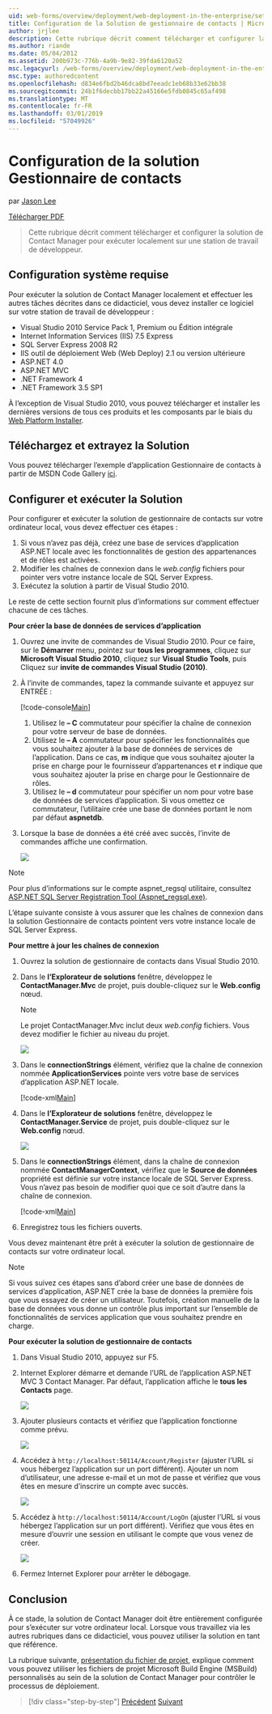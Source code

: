 ```yaml
---
uid: web-forms/overview/deployment/web-deployment-in-the-enterprise/setting-up-the-contact-manager-solution
title: Configuration de la Solution de gestionnaire de contacts | Microsoft Docs
author: jrjlee
description: Cette rubrique décrit comment télécharger et configurer la solution de Contact Manager pour exécuter localement sur une station de travail de développeur.
ms.author: riande
ms.date: 05/04/2012
ms.assetid: 200b973c-776b-4a9b-9e82-39fda6120a52
msc.legacyurl: /web-forms/overview/deployment/web-deployment-in-the-enterprise/setting-up-the-contact-manager-solution
msc.type: authoredcontent
ms.openlocfilehash: d834e6fbd2b46dca8bd7eeadc1eb68b33e62bb38
ms.sourcegitcommit: 24b1f6decbb17bb22a45166e5fdb0845c65af498
ms.translationtype: MT
ms.contentlocale: fr-FR
ms.lasthandoff: 03/01/2019
ms.locfileid: "57049926"
---
```

<a name="setting-up-the-contact-manager-solution"></a>Configuration de la solution Gestionnaire de contacts
====================
par [Jason Lee](https://github.com/jrjlee)

[Télécharger PDF](https://msdnshared.blob.core.windows.net/media/MSDNBlogsFS/prod.evol.blogs.msdn.com/CommunityServer.Blogs.Components.WeblogFiles/00/00/00/63/56/8130.DeployingWebAppsInEnterpriseScenarios.pdf)

> Cette rubrique décrit comment télécharger et configurer la solution de Contact Manager pour exécuter localement sur une station de travail de développeur.


## <a name="system-requirements"></a>Configuration système requise

Pour exécuter la solution de Contact Manager localement et effectuer les autres tâches décrites dans ce didacticiel, vous devez installer ce logiciel sur votre station de travail de développeur :

- Visual Studio 2010 Service Pack 1, Premium ou Édition intégrale
- Internet Information Services (IIS) 7.5 Express
- SQL Server Express 2008 R2
- IIS outil de déploiement Web (Web Deploy) 2.1 ou version ultérieure
- ASP.NET 4.0
- ASP.NET MVC
- .NET Framework 4
- .NET Framework 3.5 SP1

À l’exception de Visual Studio 2010, vous pouvez télécharger et installer les dernières versions de tous ces produits et les composants par le biais du [Web Platform Installer](https://go.microsoft.com/?linkid=9805118).

## <a name="download-and-extract-the-solution"></a>Téléchargez et extrayez la Solution

Vous pouvez télécharger l’exemple d’application Gestionnaire de contacts à partir de MSDN Code Gallery [ici](https://code.msdn.microsoft.com/Deploying-Web-Applications-9d9093c0).

## <a name="configure-and-run-the-solution"></a>Configurer et exécuter la Solution

Pour configurer et exécuter la solution de gestionnaire de contacts sur votre ordinateur local, vous devez effectuer ces étapes :

1. Si vous n’avez pas déjà, créez une base de services d’application ASP.NET locale avec les fonctionnalités de gestion des appartenances et de rôles est activées.
2. Modifier les chaînes de connexion dans le *web.config* fichiers pour pointer vers votre instance locale de SQL Server Express.
3. Exécutez la solution à partir de Visual Studio 2010.

Le reste de cette section fournit plus d’informations sur comment effectuer chacune de ces tâches.

**Pour créer la base de données de services d’application**

1. Ouvrez une invite de commandes de Visual Studio 2010. Pour ce faire, sur le **Démarrer** menu, pointez sur **tous les programmes**, cliquez sur **Microsoft Visual Studio 2010**, cliquez sur **Visual Studio Tools**, puis Cliquez sur **invite de commandes Visual Studio (2010)**.
2. À l’invite de commandes, tapez la commande suivante et appuyez sur ENTRÉE :

    [!code-console[Main](setting-up-the-contact-manager-solution/samples/sample1.cmd)]

    1. Utilisez le **– C** commutateur pour spécifier la chaîne de connexion pour votre serveur de base de données.
    2. Utilisez le **– A** commutateur pour spécifier les fonctionnalités que vous souhaitez ajouter à la base de données de services de l’application. Dans ce cas, **m** indique que vous souhaitez ajouter la prise en charge pour le fournisseur d’appartenances et **r** indique que vous souhaitez ajouter la prise en charge pour le Gestionnaire de rôles.
    3. Utilisez le **– d** commutateur pour spécifier un nom pour votre base de données de services d’application. Si vous omettez ce commutateur, l’utilitaire crée une base de données portant le nom par défaut **aspnetdb**.
3. Lorsque la base de données a été créé avec succès, l’invite de commandes affiche une confirmation.

    ![](setting-up-the-contact-manager-solution/_static/image1.png)

> [!NOTE]
> Pour plus d’informations sur le compte aspnet\_regsql utilitaire, consultez [ASP.NET SQL Server Registration Tool (Aspnet\_regsql.exe)](https://msdn.microsoft.com/library/ms229862(v=vs.100).aspx).


L’étape suivante consiste à vous assurer que les chaînes de connexion dans la solution Gestionnaire de contacts pointent vers votre instance locale de SQL Server Express.

**Pour mettre à jour les chaînes de connexion**

1. Ouvrez la solution de gestionnaire de contacts dans Visual Studio 2010.
2. Dans le **l’Explorateur de solutions** fenêtre, développez le **ContactManager.Mvc** de projet, puis double-cliquez sur le **Web.config** nœud.

    > [!NOTE]
    > Le projet ContactManager.Mvc inclut deux *web.config* fichiers. Vous devez modifier le fichier au niveau du projet.

    ![](setting-up-the-contact-manager-solution/_static/image2.png)
3. Dans le **connectionStrings** élément, vérifiez que la chaîne de connexion nommée **ApplicationServices** pointe vers votre base de services d’application ASP.NET locale.

    [!code-xml[Main](setting-up-the-contact-manager-solution/samples/sample2.xml)]
4. Dans le **l’Explorateur de solutions** fenêtre, développez le **ContactManager.Service** de projet, puis double-cliquez sur le **Web.config** nœud.

    ![](setting-up-the-contact-manager-solution/_static/image3.png)
5. Dans le **connectionStrings** élément, dans la chaîne de connexion nommée **ContactManagerContext**, vérifiez que le **Source de données** propriété est définie sur votre instance locale de SQL Server Express. Vous n’avez pas besoin de modifier quoi que ce soit d’autre dans la chaîne de connexion.

    [!code-xml[Main](setting-up-the-contact-manager-solution/samples/sample3.xml)]
6. Enregistrez tous les fichiers ouverts.

Vous devez maintenant être prêt à exécuter la solution de gestionnaire de contacts sur votre ordinateur local.

> [!NOTE]
> Si vous suivez ces étapes sans d’abord créer une base de données de services d’application, ASP.NET crée la base de données la première fois que vous essayez de créer un utilisateur. Toutefois, création manuelle de la base de données vous donne un contrôle plus important sur l’ensemble de fonctionnalités de services application que vous souhaitez prendre en charge.


**Pour exécuter la solution de gestionnaire de contacts**

1. Dans Visual Studio 2010, appuyez sur F5.
2. Internet Explorer démarre et demande l’URL de l’application ASP.NET MVC 3 Contact Manager. Par défaut, l’application affiche le **tous les Contacts** page.

    ![](setting-up-the-contact-manager-solution/_static/image4.png)
3. Ajouter plusieurs contacts et vérifiez que l’application fonctionne comme prévu.

    ![](setting-up-the-contact-manager-solution/_static/image5.png)
4. Accédez à `http://localhost:50114/Account/Register` (ajuster l’URL si vous hébergez l’application sur un port différent). Ajouter un nom d’utilisateur, une adresse e-mail et un mot de passe et vérifiez que vous êtes en mesure d’inscrire un compte avec succès.

    ![](setting-up-the-contact-manager-solution/_static/image6.png)
5. Accédez à `http://localhost:50114/Account/LogOn` (ajuster l’URL si vous hébergez l’application sur un port différent). Vérifiez que vous êtes en mesure d’ouvrir une session en utilisant le compte que vous venez de créer.

    ![](setting-up-the-contact-manager-solution/_static/image7.png)
6. Fermez Internet Explorer pour arrêter le débogage.

## <a name="conclusion"></a>Conclusion

À ce stade, la solution de Contact Manager doit être entièrement configurée pour s’exécuter sur votre ordinateur local. Lorsque vous travaillez via les autres rubriques dans ce didacticiel, vous pouvez utiliser la solution en tant que référence.

La rubrique suivante, [présentation du fichier de projet](understanding-the-project-file.md), explique comment vous pouvez utiliser les fichiers de projet Microsoft Build Engine (MSBuild) personnalisés au sein de la solution de Contact Manager pour contrôler le processus de déploiement.

> [!div class="step-by-step"]
> [Précédent](the-contact-manager-solution.md)
> [Suivant](understanding-the-project-file.md)
